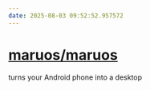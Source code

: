 ```yaml
---
date: 2025-08-03 09:52:52.957572
---
```


# [maruos/maruos](https://github.com/maruos/maruos)

turns your Android phone into a desktop